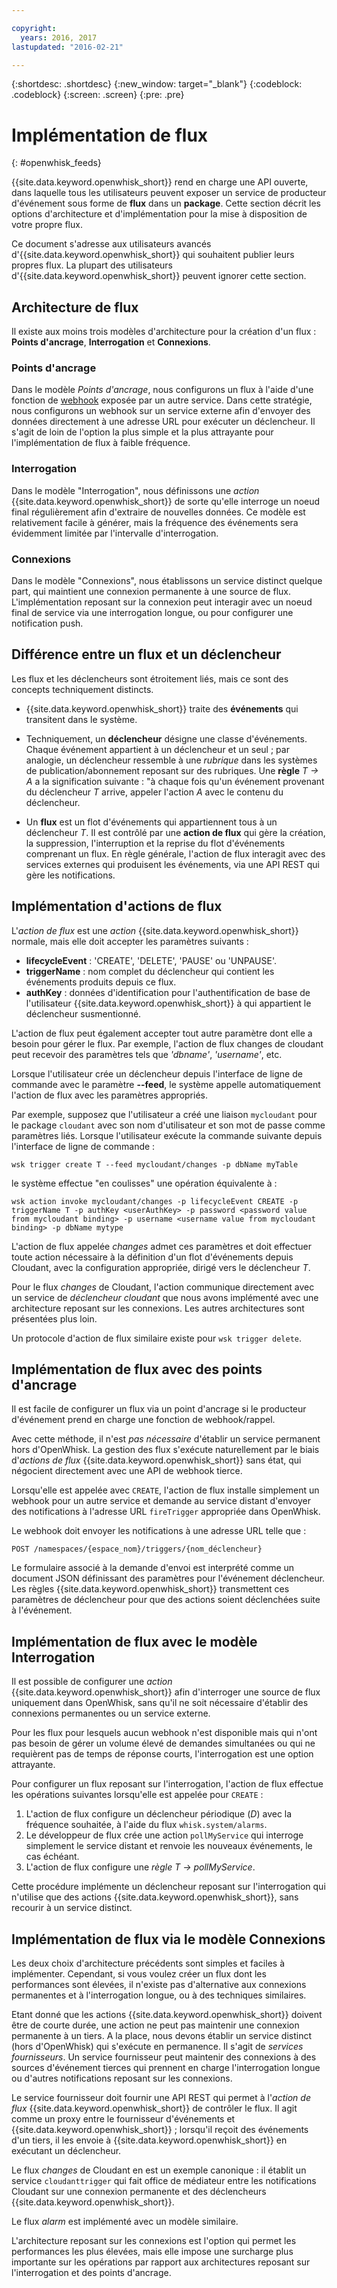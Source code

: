 ```yaml
---

copyright:
  years: 2016, 2017
lastupdated: "2016-02-21"

---
```


{:shortdesc: .shortdesc}
{:new_window: target="_blank"}
{:codeblock: .codeblock}
{:screen: .screen}
{:pre: .pre}

# Implémentation de flux
{: #openwhisk_feeds}

{{site.data.keyword.openwhisk_short}} rend en charge une API ouverte, dans laquelle tous les utilisateurs peuvent exposer un service de producteur d'événement sous forme de **flux** dans un **package**. Cette section décrit les options d'architecture et d'implémentation pour la mise à disposition de votre propre flux.

Ce document s'adresse aux utilisateurs avancés d'{{site.data.keyword.openwhisk_short}} qui souhaitent publier leurs propres flux. La plupart des utilisateurs d'{{site.data.keyword.openwhisk_short}} peuvent ignorer cette section.

## Architecture de flux

Il existe aux moins trois modèles d'architecture pour la création d'un flux : **Points d'ancrage**, **Interrogation** et **Connexions**.

### Points d'ancrage
Dans le modèle *Points d'ancrage*, nous configurons un flux à l'aide d'une fonction de [webhook](https://en.wikipedia.org/wiki/Webhook) exposée par un autre service. Dans cette stratégie, nous configurons un webhook sur un service externe afin d'envoyer des données directement à une adresse URL pour exécuter un déclencheur. Il s'agit de loin de l'option la plus simple et la plus attrayante pour l'implémentation de flux à faible fréquence.

<!-- The github feed is implemented using webhooks.  Put a link here when we have the open repo ready -->

### Interrogation
Dans le modèle "Interrogation", nous définissons une *action* {{site.data.keyword.openwhisk_short}} de sorte qu'elle interroge un noeud final régulièrement afin d'extraire de nouvelles données. Ce modèle est relativement facile à générer, mais la fréquence des événements sera évidemment limitée par l'intervalle d'interrogation.

### Connexions
Dans le modèle "Connexions", nous établissons un service distinct quelque part, qui maintient une connexion permanente à une source de flux. L'implémentation reposant sur la connexion peut interagir avec un noeud final de service via une interrogation longue, ou pour configurer une notification push.

<!-- Our cloudant changes feed is connection based.  Put a link here to
an open repo -->

<!-- What is the foundation for the Message Hub feed? If it is "connections" then lets put a link here as well -->

## Différence entre un flux et un déclencheur

Les flux et les déclencheurs sont étroitement liés, mais ce sont des concepts techniquement distincts.   

- {{site.data.keyword.openwhisk_short}} traite des **événements** qui transitent dans le système. 

- Techniquement, un **déclencheur** désigne une classe d'événements. Chaque événement appartient à un déclencheur et un seul ; par analogie, un déclencheur ressemble à une *rubrique* dans les systèmes de publication/abonnement reposant sur des rubriques. Une **règle** *T -> A* a la signification suivante : "à chaque fois qu'un événement provenant du déclencheur *T* arrive, appeler l'action *A* avec le contenu du déclencheur.

- Un **flux** est un flot d'événements qui appartiennent tous à un déclencheur *T*. Il est contrôlé par une **action de flux** qui gère la création, la suppression, l'interruption et la reprise du flot d'événements comprenant un flux. En règle générale, l'action de flux interagit avec des services externes qui produisent les événements, via une API REST qui gère les notifications.

##  Implémentation d'actions de flux

L'*action de flux* est une *action* {{site.data.keyword.openwhisk_short}} normale, mais elle doit accepter les paramètres suivants :
* **lifecycleEvent** : 'CREATE', 'DELETE', 'PAUSE' ou 'UNPAUSE'.
* **triggerName** : nom complet du déclencheur qui contient les événements produits depuis ce flux.
* **authKey** : données d'identification pour l'authentification de base de l'utilisateur {{site.data.keyword.openwhisk_short}} à qui appartient le déclencheur susmentionné.

L'action de flux peut également accepter tout autre paramètre dont elle a besoin pour gérer le flux.  Par exemple, l'action de flux changes de cloudant peut recevoir des paramètres tels que *'dbname'*, *'username'*, etc.

Lorsque l'utilisateur crée un déclencheur depuis l'interface de ligne de commande avec le paramètre **--feed**, le système appelle automatiquement l'action de flux avec les paramètres appropriés.

Par exemple, supposez que l'utilisateur a créé une liaison `mycloudant` pour le package `cloudant` avec son nom d'utilisateur et son mot de passe comme paramètres liés. Lorsque l'utilisateur exécute la commande suivante depuis l'interface de ligne de commande :

`wsk trigger create T --feed mycloudant/changes -p dbName myTable`

le système effectue "en coulisses" une opération équivalente à :

`wsk action invoke mycloudant/changes -p lifecycleEvent CREATE -p triggerName T -p authKey <userAuthKey> -p password <password value from mycloudant binding> -p username <username value from mycloudant binding> -p dbName mytype`

L'action de flux appelée *changes* admet ces paramètres et doit effectuer toute action nécessaire à la définition d'un flot d'événements depuis Cloudant, avec la configuration appropriée, dirigé vers le déclencheur *T*.    

Pour le flux *changes* de Cloudant, l'action communique directement avec un service de *déclencheur cloudant* que nous avons implémenté avec une architecture reposant sur les connexions.   Les autres architectures sont présentées plus loin.

Un protocole d'action de flux similaire existe pour `wsk trigger delete`.    

## Implémentation de flux avec des points d'ancrage

Il est facile de configurer un flux via un point d'ancrage si le producteur d'événement prend en charge une fonction de webhook/rappel.

Avec cette méthode, il n'est *pas nécessaire* d'établir un service permanent hors d'OpenWhisk. La gestion des flux s'exécute naturellement par le biais d'*actions de flux* {{site.data.keyword.openwhisk_short}} sans état, qui négocient directement avec une API de webhook tierce.

Lorsqu'elle est appelée avec `CREATE`, l'action de flux installe simplement un webhook pour un autre service et demande au service distant d'envoyer des notifications à l'adresse URL `fireTrigger` appropriée dans OpenWhisk.

Le webhook doit envoyer les notifications à une adresse URL telle que :

`POST /namespaces/{espace_nom}/triggers/{nom_déclencheur}`

Le formulaire associé à la demande d'envoi est interprété comme un document JSON définissant des paramètres pour l'événement déclencheur. Les règles {{site.data.keyword.openwhisk_short}} transmettent ces paramètres de déclencheur pour que des actions soient déclenchées suite à l'événement.

## Implémentation de flux avec le modèle Interrogation

Il est possible de configurer une *action* {{site.data.keyword.openwhisk_short}} afin d'interroger une source de flux uniquement dans OpenWhisk, sans qu'il ne soit nécessaire d'établir des connexions permanentes ou un service externe.

Pour les flux pour lesquels aucun webhook n'est disponible mais qui n'ont pas besoin de gérer un volume élevé de demandes simultanées ou qui ne requièrent pas de temps de réponse courts, l'interrogation est une option attrayante.

Pour configurer un flux reposant sur l'interrogation, l'action de flux effectue les opérations suivantes lorsqu'elle est appelée pour `CREATE` :

1.   L'action de flux configure un déclencheur périodique (*D*) avec la fréquence souhaitée, à l'aide du flux `whisk.system/alarms`.
2.   Le développeur de flux crée une action `pollMyService` qui interroge simplement le service distant et renvoie les nouveaux événements, le cas échéant.
3.  L'action de flux configure une *règle* *T -> pollMyService*.

Cette procédure implémente un déclencheur reposant sur l'interrogation qui n'utilise que des actions {{site.data.keyword.openwhisk_short}}, sans recourir à un service distinct.

## Implémentation de flux via le modèle Connexions

Les deux choix d'architecture précédents sont simples et faciles à implémenter. Cependant, si vous voulez créer un flux dont les performances sont élevées, il n'existe pas d'alternative aux connexions permanentes et à l'interrogation longue, ou à des techniques similaires.

Etant donné que les actions {{site.data.keyword.openwhisk_short}} doivent être de courte durée, une action ne peut pas maintenir une connexion permanente à un tiers. A la place, nous devons établir un service distinct (hors d'OpenWhisk) qui s'exécute en permanence. Il s'agit de *services fournisseurs*. Un service fournisseur peut maintenir des connexions à des sources d'événement tierces qui prennent en charge l'interrogation longue ou d'autres notifications reposant sur les connexions.

Le service fournisseur doit fournir une API REST qui permet à l'*action de flux* {{site.data.keyword.openwhisk_short}} de contrôler le flux. Il agit comme un proxy entre le fournisseur d'événements et {{site.data.keyword.openwhisk_short}} ; lorsqu'il reçoit des événements d'un tiers, il les envoie à {{site.data.keyword.openwhisk_short}} en exécutant un déclencheur.

Le flux *changes* de Cloudant en est un exemple canonique : il établit un service `cloudanttrigger` qui fait office de médiateur entre les notifications Cloudant sur une connexion permanente et des déclencheurs {{site.data.keyword.openwhisk_short}}. 
<!-- TODO: add a reference to the open source implementation -->

Le flux *alarm* est implémenté avec un modèle similaire.

L'architecture reposant sur les connexions est l'option qui permet les performances les plus élevées, mais elle impose une surcharge plus importante sur les opérations par rapport aux architectures reposant sur l'interrogation et des points d'ancrage.   
